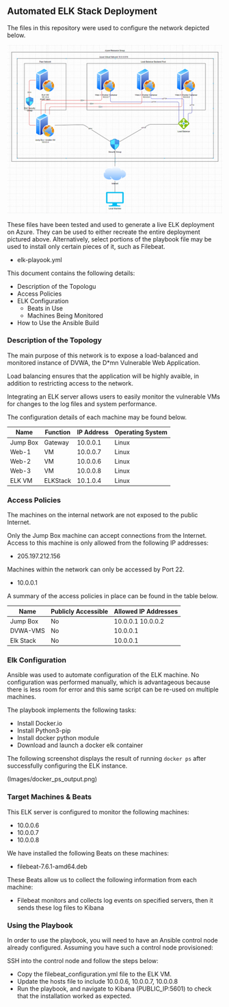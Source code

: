## Automated ELK Stack Deployment

The files in this repository were used to configure the network depicted below.

![image](Diagrams/NetworkDiagram.png)

These files have been tested and used to generate a live ELK deployment on Azure. They can be used to either recreate the entire deployment pictured above. Alternatively, select portions of the playbook file may be used to install only certain pieces of it, such as Filebeat.

  - elk-playook.yml

This document contains the following details:
- Description of the Topologu
- Access Policies
- ELK Configuration
  - Beats in Use
  - Machines Being Monitored
- How to Use the Ansible Build


### Description of the Topology

The main purpose of this network is to expose a load-balanced and monitored instance of DVWA, the D*mn Vulnerable Web Application.

Load balancing ensures that the application will be highly avaible, in addition to restricting access to the network.

Integrating an ELK server allows users to easily monitor the vulnerable VMs for changes to the log files and system performance.

The configuration details of each machine may be found below.

| Name     | Function | IP Address | Operating System |
|----------|----------|------------|------------------|
| Jump Box | Gateway  | 10.0.0.1   | Linux            |
| Web-1    | VM       | 10.0.0.7   | Linux            |
| Web-2    | VM       | 10.0.0.6   | Linux            |
| Web-3    | VM       | 10.0.0.8   | Linux            |
| ELK VM   | ELKStack | 10.1.0.4   | Linux            |

### Access Policies

The machines on the internal network are not exposed to the public Internet. 

Only the Jump Box machine can accept connections from the Internet. Access to this machine is only allowed from the following IP addresses:
- 205.197.212.156 

Machines within the network can only be accessed by Port 22.
- 10.0.0.1

A summary of the access policies in place can be found in the table below.

| Name     | Publicly Accessible | Allowed IP Addresses |
|----------|---------------------|----------------------|
| Jump Box | No                  | 10.0.0.1 10.0.0.2    |
| DVWA-VMS | No                  | 10.0.0.1             |
| Elk Stack| No                  | 10.0.0.1             |

### Elk Configuration

Ansible was used to automate configuration of the ELK machine. No configuration was performed manually, which is advantageous because there is less room for error and this same script can be re-used on multiple machines.

The playbook implements the following tasks:
- Install Docker.io
- Install Python3-pip
- Install docker python module
- Download and launch a docker elk container

The following screenshot displays the result of running `docker ps` after successfully configuring the ELK instance.

(Images/docker_ps_output.png)

### Target Machines & Beats
This ELK server is configured to monitor the following machines:
- 10.0.0.6
- 10.0.0.7
- 10.0.0.8

We have installed the following Beats on these machines:
- filebeat-7.6.1-amd64.deb

These Beats allow us to collect the following information from each machine:
- Filebeat monitors and collects log events on specified servers, then it sends these log files to Kibana

### Using the Playbook
In order to use the playbook, you will need to have an Ansible control node already configured. Assuming you have such a control node provisioned: 

SSH into the control node and follow the steps below:
- Copy the filebeat_configuration.yml file to the ELK VM.
- Update the hosts file to include 10.0.0.6, 10.0.0.7, 10.0.0.8
- Run the playbook, and navigate to Kibana (PUBLIC_IP:5601) to check that the installation worked as expected.
